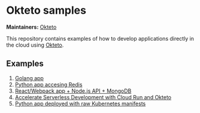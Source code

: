 # Okteto samples

**Maintainers:** [Okteto](https://github.com/okteto)

This repository contains examples of how to develop applications directly in the cloud using [Okteto](https://cloud.okteto.com).  

## Examples

1. [Golang app](math/README.md)
1. [Python app accesing Redis](vote/README.md)
1. [React/Webpack app + Node.js API + MongoDB](movies/README.md)
1. [Accelerate Serverless Development with Cloud Run and Okteto](cloud-run/README.md)
1. [Python app deployed with raw Kubernetes manifests](python-kubectl/README.md)

